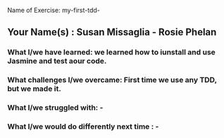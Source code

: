 

 Name of Exercise:  my-first-tdd-
## Your Name(s) : Susan Missaglia - Rosie Phelan
### What I/we have learned: we learned how to iunstall and use Jasmine and test aour code.
### What challenges I/we overcame: First time we use any TDD, but we made it.
### What I/we struggled with: - 
### What I/we would do differently next time : - 
